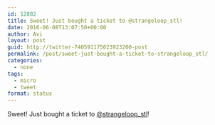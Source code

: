 ```yaml
---
id: 12882
title: Sweet! Just bought a ticket to @strangeloop_stl!
date: 2016-06-08T13:07:50+00:00
author: Avi
layout: post
guid: http://twitter-740591175023923200-post
permalink: /post/sweet-just-bought-a-ticket-to-strangeloop_stl/
categories:
  - none
tags:
  - micro
  - tweet
format: status
---
```

Sweet! Just bought a ticket to [@strangeloop_stl](http://twitter.com/strangeloop_stl)!